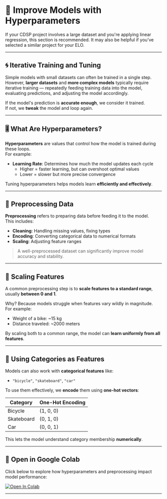 # 🔧 Improve Models with Hyperparameters

 If your CDSP project involves a large dataset and you're applying linear regression, this section is recommended. It may also be helpful if you’ve selected a similar project for your ELO.

---

## 🌀 Iterative Training and Tuning

Simple models with small datasets can often be trained in a single step.  
However, **larger datasets** and **more complex models** typically require iterative training — repeatedly feeding training data into the model, evaluating predictions, and adjusting the model accordingly.

If the model's prediction is **accurate enough**, we consider it trained.  
If not, we **tweak** the model and loop again.

---

## 🎚️ What Are Hyperparameters?

**Hyperparameters** are values that control how the model is trained during these loops.  
For example:

- **Learning Rate**: Determines how much the model updates each cycle  
  - Higher = faster learning, but can overshoot optimal values  
  - Lower = slower but more precise convergence

Tuning hyperparameters helps models learn **efficiently and effectively**.

---

## 🧼 Preprocessing Data

**Preprocessing** refers to preparing data before feeding it to the model.  
This includes:

- **Cleaning**: Handling missing values, fixing types
- **Encoding**: Converting categorical data to numerical formats
- **Scaling**: Adjusting feature ranges

> A well-preprocessed dataset can significantly improve model accuracy and stability.

---

## 📏 Scaling Features

A common preprocessing step is to **scale features to a standard range**, usually **between 0 and 1**.

Why? Because models struggle when features vary wildly in magnitude.  
For example:

- Weight of a bike: ~15 kg  
- Distance traveled: ~2000 meters  

By scaling both to a common range, the model can **learn uniformly from all features**.

---

## 🔢 Using Categories as Features

Models can also work with **categorical features** like:

- `"bicycle"`, `"skateboard"`, `"car"`

To use them effectively, we **encode** them using **one-hot vectors**:

| Category    | One-Hot Encoding |
|-------------|------------------|
| Bicycle     | (1, 0, 0)        |
| Skateboard  | (0, 1, 0)        |
| Car         | (0, 0, 1)        |

This lets the model understand category membership **numerically**.

---

## 🚀 Open in Google Colab

Click below to explore how hyperparameters and preprocessing impact model performance:

[![Open In Colab](https://colab.research.google.com/assets/colab-badge.svg)](https://colab.research.google.com/github/your-org/your-repo/blob/main/week2_regression/hyperparameter_tuning.ipynb)

---
